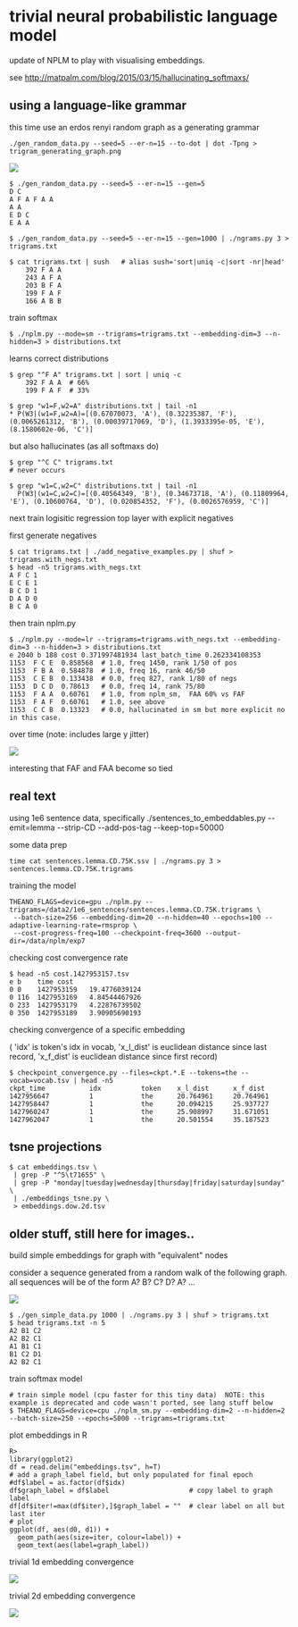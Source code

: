 # trivial neural probabilistic language model

update of NPLM to play with visualising embeddings.

see <a href="http://matpalm.com/blog/2015/03/15/hallucinating_softmaxs/">http://matpalm.com/blog/2015/03/15/hallucinating_softmaxs/</a>

## using a language-like grammar

this time use an erdos renyi random graph as a generating grammar

```
./gen_random_data.py --seed=5 --er-n=15 --to-dot | dot -Tpng > trigram_generating_graph.png
```

![](trigram_generating_graph.png?raw=true)

```
$ ./gen_random_data.py --seed=5 --er-n=15 --gen=5
D C
A F A F A A
A A
E D C
E A A

$ ./gen_random_data.py --seed=5 --er-n=15 --gen=1000 | ./ngrams.py 3 > trigrams.txt

$ cat trigrams.txt | sush   # alias sush='sort|uniq -c|sort -nr|head'
    392 F A A
    243 A F A
    203 B F A
    199 F A F
    166 A B B
```

train softmax

```
$ ./nplm.py --mode=sm --trigrams=trigrams.txt --embedding-dim=3 --n-hidden=3 > distributions.txt
```

learns correct distributions

```
$ grep "^F A" trigrams.txt | sort | uniq -c
    392 F A A  # 66%
    199 F A F  # 33%

$ grep "w1=F,w2=A" distributions.txt | tail -n1
* P(W3|(w1=F,w2=A)=[(0.67070073, 'A'), (0.32235387, 'F'), (0.0065261312, 'B'), (0.00039717069, 'D'), (1.3933395e-05, 'E'), (8.1580602e-06, 'C')]
```

but also hallucinates (as all softmaxs do)

```
$ grep "^C C" trigrams.txt
# never occurs

$ grep "w1=C,w2=C" distributions.txt | tail -n1
  P(W3|(w1=C,w2=C)=[(0.40564349, 'B'), (0.34673718, 'A'), (0.11809964, 'E'), (0.10600764, 'D'), (0.020854352, 'F'), (0.0026576959, 'C')]
```

next train logisitic regression top layer with explicit negatives

first generate negatives

```
$ cat trigrams.txt | ./add_negative_examples.py | shuf > trigrams.with_negs.txt
$ head -n5 trigrams.with_negs.txt
A F C 1
E C E 1
B C D 1
D A D 0
B C A 0
```

then train nplm.py 

```
$ ./nplm.py --mode=lr --trigrams=trigrams.with_negs.txt --embedding-dim=3 --n-hidden=3 > distributions.txt
e 2040 b 188 cost 0.371997481934 last_batch_time 0.262334108353
1153  F C E  0.858568  # 1.0, freq 1450, rank 1/50 of pos
1153  F B A  0.584878  # 1.0, freq 16, rank 46/50
1153  C E B  0.133438  # 0.0, freq 827, rank 1/80 of negs
1153  D C D  0.78613   # 0.0, freq 14, rank 75/80
1153  F A A  0.60761   # 1.0, from nplm_sm,  FAA 60% vs FAF
1153  F A F  0.60761   # 1.0, see above
1153  C C B  0.13323   # 0.0, hallucinated in sm but more explicit no in this case.
```

over time (note: includes large y jitter)

![](nplm_lr.png?raw=true)

interesting that FAF and FAA become so tied

## real text

using 1e6 sentence data, specifically ./sentences_to_embeddables.py --emit=lemma --strip-CD --add-pos-tag --keep-top=50000

some data prep

```
time cat sentences.lemma.CD.75K.ssv | ./ngrams.py 3 > sentences.lemma.CD.75K.trigrams
```

training the model

```
THEANO_FLAGS=device=gpu ./nplm.py --trigrams=/data2/1e6_sentences/sentences.lemma.CD.75K.trigrams \
 --batch-size=256 --embedding-dim=20 --n-hidden=40 --epochs=100 --adaptive-learning-rate=rmsprop \
 --cost-progress-freq=100 --checkpoint-freq=3600 --output-dir=/data/nplm/exp7
```

checking cost convergence rate

```
$ head -n5 cost.1427953157.tsv
e b    time	cost
0 0    1427953159	19.4776039124
0 116  1427953169	4.84544467926
0 233  1427953179	4.22876739502
0 350  1427953189	3.90905690193
```

checking convergence of a specific embedding

( 'idx' is token's idx in vocab, 'x_l_dist' is euclidean distance since last record, 'x_f_dist' is euclidean distance since first record)

```
$ checkpoint_convergence.py --files=ckpt.*.E --tokens=the --vocab=vocab.tsv | head -n5
ckpt_time		    idx		     token	  x_l_dist	    x_f_dist
1427956647		    1		     the	  20.764961	    20.764961
1427958447		    1		     the	  20.094215	    25.937727
1427960247		    1		     the	  25.908997	    31.671051
1427962047		    1		     the	  20.501554	    35.187523
```

## tsne projections

```
$ cat embeddings.tsv \
 | grep -P "^5\t71655" \
 | grep -P "monday|tuesday|wednesday|thursday|friday|saturday|sunday" \
 | ./embeddings_tsne.py \
 > embeddings.dow.2d.tsv
```



## older stuff, still here for images..

build simple embeddings for graph with "equivalent" nodes

consider a sequence generated from a random walk of the following graph. all sequences will be of the form A? B? C? D? A? ...

![](generating_graph.png?raw=true)

```
$ ./gen_simple_data.py 1000 | ./ngrams.py 3 | shuf > trigrams.txt
$ head trigrams.txt -n 5
A2 B1 C2
A2 B2 C1
A1 B1 C1
B1 C2 D1
A2 B2 C1
```

train softmax model

```
# train simple model (cpu faster for this tiny data)  NOTE: this example is deprecated and code wasn't ported, see lang stuff below
$ THEANO_FLAGS=device=cpu ./nplm_sm.py --embedding-dim=2 --n-hidden=2 --batch-size=250 --epochs=5000 --trigrams=trigrams.txt
```

plot embeddings in R

```
R>
library(ggplot2)
df = read.delim("embeddings.tsv", h=T)
# add a graph_label field, but only populated for final epoch
#df$label = as.factor(df$idx)
df$graph_label = df$label                    # copy label to graph label
df[df$iter!=max(df$iter),]$graph_label = ""  # clear label on all but last iter
# plot
ggplot(df, aes(d0, d1)) + 
  geom_path(aes(size=iter, colour=label)) +
  geom_text(aes(label=graph_label))
```

trivial 1d embedding convergence 

![](embeddings.1d.png?raw=true)

trivial 2d embedding convergence

![](embeddings.2d.png?raw=true)




